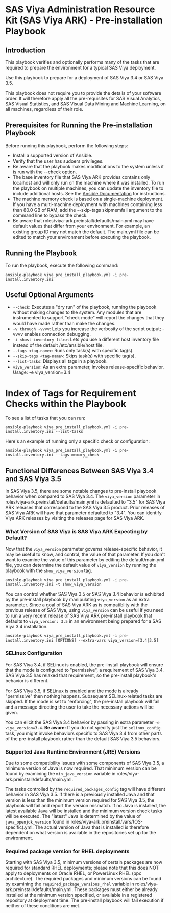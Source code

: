 # SAS Viya Administration Resource Kit (SAS Viya ARK) - Pre-installation Playbook

## Introduction
This playbook verifies and optionally performs many of the tasks that are required to prepare the environment for a typical SAS Viya deployment.

Use this playbook to prepare for a deployment of SAS Viya 3.4 or SAS Viya 3.5.

This playbook does not require you to provide the details of your software order.  It will therefore apply all the pre-requisites for SAS Visual Analytics, SAS Visual Statistics, and SAS Visual Data Mining and Machine Learning, on all machines, regardless of their role.


## Prerequisites for Running the Pre-installation Playbook
Before running this playbook, perform the following steps:
* Install a supported version of Ansible.
* Verify that the user has sudoers privileges.
* Be aware that the playbook makes modifications to the system unless it is run with the --check option.
* The base inventory file that SAS Viya ARK provides contains only localhost and will only run on the machine where it was installed. To run the playbook on multiple machines, you can update the inventory file to include additional hosts. See the [Ansible Documentation](http://docs.ansible.com/ansible/latest/intro_inventory.html) for instructions.
* The machine memory check is based on a single-machine deployment.  If you have a multi-machine deployment with machines containing less than 80.0 GB of RAM, add the --skip-tags skipmemfail argument to the command line to bypass the check.
* Be aware that roles/viya-ark.preinstall/defaults/main.yml may have default values that differ from your environment. For example, an existing group ID may not match the default. The main.yml file can be edited to match your environment before executing the playbook.

## Running the Playbook
To run the playbook, execute the following command:
  ```
  ansible-playbook viya_pre_install_playbook.yml -i pre-install.inventory.ini
  ```

## Useful Optional Arguments
* ```--check```: Executes a "dry run" of the playbook, running the playbook without making changes to the system. Any modules that are instrumented to support "check mode" will report the changes that they would have made rather than make the changes.
* ```-v through -vvvv```: Lets you increase the verbosity of the script output; -vvvv enables connection debugging.
* ```-i <host-inventory-file>```: Lets you use a different host inventory file instead of the default /etc/ansible/host file.
* ```--tags <tag-name>```: Runs only task(s) with specific tag(s).
* ```--skip-tags <tag-name>```: Skips task(s) with specific tag(s).
* ```--list-tasks```: Displays all tags in a playbook.
* ```viya_version```: As an extra parameter, invokes release-specific behavior.  Usage: -e viya_version=3.4

# Index of Tags for Requirement Checks within the Playbook
To see a list of tasks that you can run:
  ```
  ansible-playbook viya_pre_install_playbook.yml -i pre-install.inventory.ini --list-tasks
  ```
Here's an example of running only a specific check or configuration:
  ```
  ansible-playbook viya_pre_install_playbook.yml -i pre-install.inventory.ini --tags memory_check
  ```

## Functional Differences Between SAS Viya 3.4 and SAS Viya 3.5
In SAS Viya 3.5, there are some notable changes to pre-install playbook behavior when compared to SAS Viya 3.4.   The ```viya_version``` parameter in roles/viya-ark.preinstall/defaults/main.yml is defaulted to "3.5" for SAS Viya ARK releases that correspond to the SAS Viya 3.5 product.  Prior releases of SAS Viya ARK will have that parameter defaulted to "3.4".  You can identify Viya ARK releases by visiting the releases page for SAS Viya ARK.

### What Version of SAS Viya is SAS Viya ARK Expecting by Default?
Now that the ```viya_version``` parameter governs release-specific behavior, it may be useful to know, and control, the value of that parameter.   If you don't want to examine the value of this parameter by editing the default/main.yml file, you can determine the default value of ```viya_version``` by running the playbook with the ```show_viya_version``` tag.
   ```
   ansible-playbook viya_pre_install_playbook.yml -i pre-install.inventory.ini -t show_viya_version
   ```
You can control whether SAS Viya 3.5 or SAS Viya 3.4 behavior is exhibited by the pre-install playbook by manipulating ```viya_version``` as an extra parameter.   Since a goal of SAS Viya ARK as is compatiblity with the previous release of SAS Viya, using ```viya_version``` can be useful if you need to run a very recent release of SAS Viya ARK pre-install playbook that defaults to ```viya_version: 3.5``` in an environment being prepared for a SAS Viya 3.4 installation.
   ```
   ansible-playbook viya_pre_install_playbook.yml -i pre-install.inventory.ini [OPTIONS] --extra-vars viya_version=[3.4|3.5]
   ```

### SELinux Configuration
For SAS Viya 3.4, if SELinux is enabled, the pre-install playbook will ensure that the mode is configured to "permissive", a requirement of SAS Viya 3.4.  SAS Viya 3.5 has relaxed that requirement, so the pre-install playbook's behavior is different.   

For SAS Viya 3.5, if SELinux is enabled and the mode is already "permissive" then nothing happens.  Subsequent SELinux-related tasks are skipped.  If the mode is set to "enforcing", the pre-install playbook will fail and a message directing the user to take the necessary actions will be given.

You can elicit the SAS Viya 3.4 behavior by passing in extra parameter ```-e viya_version=3.4```.  **Be aware:** If you do not specify just the ```selinux_config``` task, you might invoke behaviors specific to SAS Viya 3.4 from other parts of the pre-install playbook rather than the default SAS Viya 3.5 behaviors.

### Supported Java Runtime Environment (JRE) Versions
Due to some compatibility issues with some components of SAS Viya 3.5, a minimum version of Java is now required.  That minimum version can be found by examining the  ```min_java_version``` variable in roles/viya-ark.preinstall/defaults/main.yml.

The tasks controlled by the ```required_packages_config``` tag will have different behavior in SAS Viya 3.5.  If there is a previously installed Java and that version is less than the minimum version required for SAS Viya 3.5, the playbook will fail and report the version mismatch.  If no Java is installed, the latest available Java will be installed and the minimum version check tasks will be executed.  The "latest" Java is determined by the value of ```java_openjdk_version``` found in roles/viya-ark.preinstall/vars/(OS-specific).yml.  The actual version of Java that is installed is therefore dependent on what version is available in the repositories set up for the environment.

### Required package version for RHEL deployments
Starting with SAS Viya 3.5, minimum versions of certain packages are now required for standard RHEL deployments; please note that this does NOT apply to deployments on Oracle RHEL, or PowerLinux RHEL (ppc architecture).  The required packages and minimum versions can be found by examining the  ```required_package_versions_rhel``` variable in roles/viya-ark.preinstall/defaults/main.yml. These packages must either be already installed at the minimum version specified, or available in a registered repository at deployment time. The pre-install playbook will fail execution if neither of these conditions are met.

